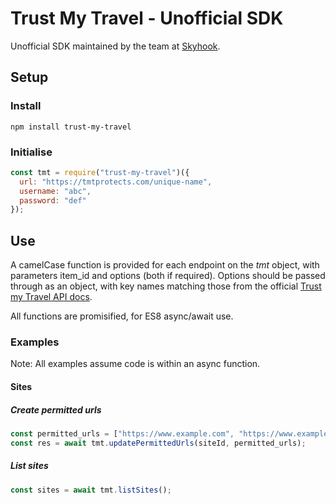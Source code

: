 # Trust My Travel - Unofficial SDK

Unofficial SDK maintained by the team at [Skyhook](https://www.skyhookadventure.com).

## Setup

### Install

```shell
npm install trust-my-travel
```

### Initialise

```javascript
const tmt = require("trust-my-travel")({
  url: "https://tmtprotects.com/unique-name",
  username: "abc",
  password: "def"
});
```

## Use

A camelCase function is provided for each endpoint on the _tmt_ object, with parameters item_id and options (both if required). Options should be passed through as an object, with key names matching those from the official [Trust my Travel API docs](https://api.trustmytravel.com).

All functions are promisified, for ES8 async/await use.

### Examples

Note: All examples assume code is within an async function.

#### Sites

##### Create permitted urls

```javascript
const permitted_urls = ["https://www.example.com", "https://www.example2.com"];
const res = await tmt.updatePermittedUrls(siteId, permitted_urls);
```

##### List sites

```javascript
const sites = await tmt.listSites();
```
